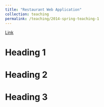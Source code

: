 ```yaml
---
title: "Restaurant Web Application"
collection: teaching
permalink: /teaching/2014-spring-teaching-1
---
```


[Link](https://dada-4274c.firebaseapp.com/)

Heading 1
======

Heading 2
======

Heading 3
======